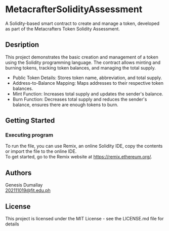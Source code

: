 # MetacrafterSolidityAssessment
A Solidity-based smart contract to create and manage a token, developed as part of the Metacrafters Token Solidity Assessment.

## Desription
This project demonstrates the basic creation and management of a token using the Solidity programming language. The contract allows minting and burning tokens, tracking token balances, and managing the total supply.

* Public Token Details: Stores token name, abbreviation, and total supply.<br/>
* Address-to-Balance Mapping: Maps addresses to their respective token balances.<br/>
* Mint Function: Increases total supply and updates the sender's balance.<br/>
* Burn Function: Decreases total supply and reduces the sender's balance, ensures there are enough tokens to burn.<br/>

## Getting Started
### Executing program
To run the file, you can use Remix, an online Solidity IDE, copy the contents or import the file to the online IDE.<br/>
To get started, go to the Remix website at https://remix.ethereum.org/.

## Authors
Genesis Dumallay<br/>
[202111019@fit.edu.ph](mailto:202111019@fit.edu.ph)

## License
This project is licensed under the MIT License - see the LICENSE.md file for details
